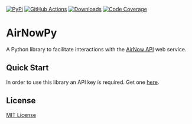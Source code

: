 [codecov-image]: https://codecov.io/gh/karjanme/airnowpy/branch/main/graph/badge.svg
[codecov-url]: https://codecov.io/gh/karjanme/airnowpy
[downloads-image]:https://static.pepy.tech/badge/airnowpy
[downloads-url]: https://pepy.tech/project/airnowpy
[github-actions-image]: https://github.com/karjanme/airnowpy/workflows/Main%20Workflow/badge.svg?branch=main
[github-actions-url]: https://github.com/karjanme/airnowpy/actions?query=workflow%3A%22Main+Workflow%22+branch%3Amain
[pypi-image]: https://badge.fury.io/py/airnowpy.svg
[pypi-url]: https://badge.fury.io/py/airnowpy

[![PyPi][pypi-image]][pypi-url]
[![GitHub Actions][github-actions-image]][github-actions-url]
[![Downloads][downloads-image]][downloads-url]
[![Code Coverage][codecov-image]][codecov-url]

# AirNowPy

A Python library to facilitate interactions with the [AirNow API](https://docs.airnowapi.org/) web service.

## Quick Start

In order to use this library an API key is required. Get one [here](https://docs.airnowapi.org/account/request/).

## License

[MIT License](https://github.com/karjanme/airnowpy/blob/main/LICENSE)
